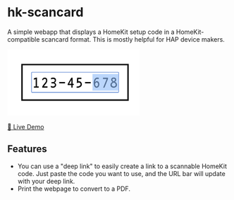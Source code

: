 # hk-scancard
A simple webapp that displays a HomeKit setup code in a HomeKit-compatible scancard format. This is mostly helpful for HAP device makers.

<a href="https://aaaidan.github.io/hk-scancard/"><img width="300" alt="Demo screenshot" src="demo-screenshot.png" /></a>

[🔗 Live Demo](https://aaaidan.github.io/hk-scancard/)

## Features

* You can use a "deep link" to easily create a link to a scannable HomeKit code. Just paste the code you want to use, and the URL bar will update with your deep link.
* Print the webpage to convert to a PDF.
